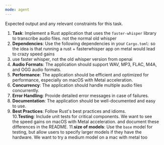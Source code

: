 ```yaml
---
mode: agent
---
```

Expected output and any relevant constraints for this task.

1. **Task**: Implement a Rust application that uses the `faster-whisper` library to transcribe audio files. not the normal old whisper
2. **Dependencies**: Use the following dependencies in your `Cargo.toml`:
so the idea is that running a rust + fasterwhisper app on metal would lead to crazy speed gains
3. use faster whisper, not the old whisper version from openai
4. **Audio Formats**: The application should support WAV, MP3, FLAC, M4A, and OGG audio formats.
5. **Performance**: The application should be efficient and optimized for performance, especially on macOS with Metal acceleration.
6. **Concurrency**: The application should handle multiple audio files concurrently.
7. **Error Handling**: Provide detailed error messages in case of failures.
8. **Documentation**: The application should be well-documented and easy to use.
9. **Best Practices**: Follow Rust's best practices and idioms.     
10.**Testing**: Include unit tests for critical components. We want to see the speed gains on macOS with Metal acceleration. and document these differences in the README.
11.**size of models**: Use the `base` model for testing, but allow users to specify larger models if they have the hardware. We want to try a medium model on a mac with metal too
